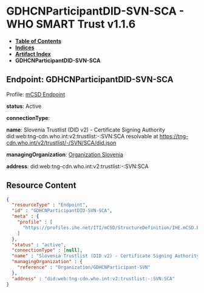 # GDHCNParticipantDID-SVN-SCA - WHO SMART Trust v1.1.6

* [**Table of Contents**](toc.md)
* [**Indices**](indices.md)
* [**Artifact Index**](artifacts.md)
* **GDHCNParticipantDID-SVN-SCA**

## Endpoint: GDHCNParticipantDID-SVN-SCA

Profile: [mCSD Endpoint](https://profiles.ihe.net/ITI/mCSD/4.0.0/StructureDefinition-IHE.mCSD.Endpoint.html)

**status**: Active

**connectionType**: 

**name**: Slovenia Trustlist (DID v2) - Certificate Signing Authority did:web:tng-cdn.who.int:v2:trustlist:-:SVN:SCA resolvable at https://tng-cdn.who.int/v2/trustlist/-/SVN/SCA/did.json

**managingOrganization**: [Organization Slovenia](Organization-GDHCNParticipant-SVN.md)

**address**: did:web:tng-cdn.who.int:v2:trustlist:-:SVN:SCA



## Resource Content

```json
{
  "resourceType" : "Endpoint",
  "id" : "GDHCNParticipantDID-SVN-SCA",
  "meta" : {
    "profile" : [
      "https://profiles.ihe.net/ITI/mCSD/StructureDefinition/IHE.mCSD.Endpoint"
    ]
  },
  "status" : "active",
  "connectionType" : [null],
  "name" : "Slovenia Trustlist (DID v2) - Certificate Signing Authority\ndid:web:tng-cdn.who.int:v2:trustlist:-:SVN:SCA\nresolvable at https://tng-cdn.who.int/v2/trustlist/-/SVN/SCA/did.json",
  "managingOrganization" : {
    "reference" : "Organization/GDHCNParticipant-SVN"
  },
  "address" : "did:web:tng-cdn.who.int:v2:trustlist:-:SVN:SCA"
}

```
